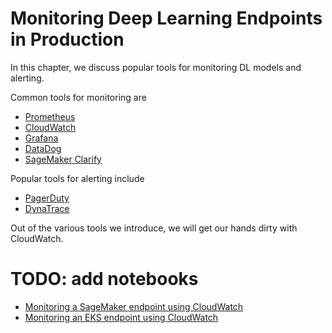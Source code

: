 # Monitoring Deep Learning Endpoints in Production

In this chapter, we discuss popular tools for monitoring DL models and alerting. 

Common tools for monitoring are

* [Prometheus](https://prometheus.io/)
* [CloudWatch](https://aws.amazon.com/cloudwatch/)
* [Grafana](https://grafana.com/)
* [DataDog](https://www.datadoghq.com/)
* [SageMaker Clarify](https://aws.amazon.com/sagemaker/clarify/)

Popular tools for alerting include

* [PagerDuty](https://www.pagerduty.com/)
* [DynaTrace](https://www.dynatrace.com/)

Out of the various tools we introduce, we will get our hands dirty with CloudWatch.

# TODO: add notebooks
* [Monitoring a SageMaker endpoint using CloudWatch](notebook)
* [Monitoring an EKS endpoint using CloudWatch](notebook)
